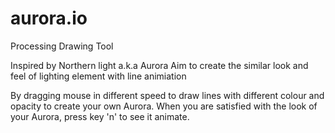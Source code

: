 # aurora.io
Processing Drawing Tool


Inspired by Northern light a.k.a Aurora
Aim to create the similar look and feel of lighting element with line animiation

By dragging mouse in different speed to draw lines with different colour and opacity to create your own Aurora.
When you are satisfied with the look of your Aurora, press key 'n' to see it animate.


